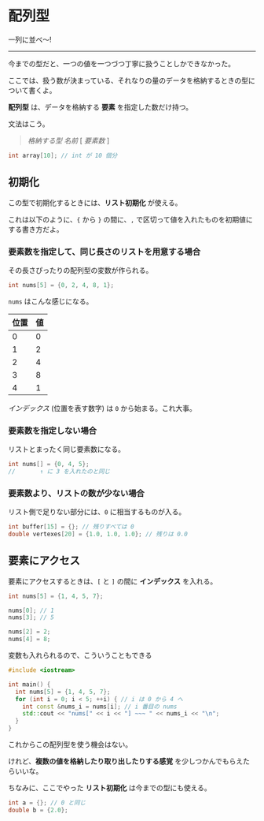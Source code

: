 # 配列型

一列に並べ〜!

---

今までの型だと、一つの値を一つづつ丁寧に扱うことしかできなかった。

ここでは、扱う数が決まっている、それなりの量のデータを格納するときの型について書くよ。

**配列型** は、データを格納する **要素** を指定した数だけ持つ。

文法はこう。

> *格納する型* *名前* \[ *要素数* ]

```cpp
int array[10]; // int が 10 個分
```


## 初期化

この型で初期化するときには、**リスト初期化** が使える。

これは以下のように、`{` から `}` の間に、`,` で区切って値を入れたものを初期値にする書き方だよ。


### 要素数を指定して、同じ長さのリストを用意する場合

その長さぴったりの配列型の変数が作られる。

```cpp
int nums[5] = {0, 2, 4, 8, 1};
```

`nums` はこんな感じになる。

|位置|値|
|-|-|
|0|0|
|1|2|
|2|4|
|3|8|
|4|1|

*インデックス* (位置を表す数字) は `0` から始まる。これ大事。


### 要素数を指定しない場合

リストとまったく同じ要素数になる。

```cpp
int nums[] = {0, 4, 5};
//       ↑ に 3 を入れたのと同じ
```


### 要素数より、リストの数が少ない場合

リスト側で足りない部分には、`0` に相当するものが入る。

```cpp
int buffer[15] = {}; // 残りすべては 0
double vertexes[20] = {1.0, 1.0, 1.0}; // 残りは 0.0
```


## 要素にアクセス

要素にアクセスするときは、`[` と `]` の間に **インデックス** を入れる。

```cpp
int nums[5] = {1, 4, 5, 7};

nums[0]; // 1
nums[3]; // 5

nums[2] = 2;
nums[4] = 8;
```

変数も入れられるので、こういうこともできる

```cpp
#include <iostream>

int main() {
  int nums[5] = {1, 4, 5, 7};
  for (int i = 0; i < 5; ++i) { // i は 0 から 4 へ
    int const &nums_i = nums[i]; // i 番目の nums
    std::cout << "nums[" << i << "] ~~~ " << nums_i << "\n";
  }
}
```

これからこの配列型を使う機会はない。

けれど、**複数の値を格納したり取り出したりする感覚** を少しつかんでもらえたらいいな。


ちなみに、ここでやった **リスト初期化** は今までの型にも使える。

```cpp
int a = {}; // 0 と同じ
double b = {2.0};
```
